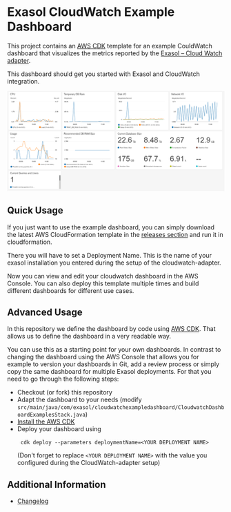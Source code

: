 # Exasol CloudWatch Example Dashboard

This project contains an [AWS CDK](https://aws.amazon.com/cdk/) template for an example CouldWatch dashboard that visualizes the metrics reported by the [Exasol – Cloud Watch adapter](https://github.com/exasol/cloudwatch-adapter).

This dashboard should get you started with Exasol and CloudWatch integration.

![Exasol CloudWatch dashboard example](doc/images/exasolCloudwatchDashboard.png)

## Quick Usage

If you just want to use the example dashboard, you can simply download the latest AWS CloudFormation template in the [releases section](https://github.com/exasol/cloudwatch-dashboard-examples/releases/) and run it in cloudformation.

There you will have to set a Deployment Name. This is the name of your exasol installation you entered during the setup of the cloudwatch-adapter.

Now you can view and edit your cloudwatch dashboard in the AWS Console. You can also deploy this template multiple times and build different dashboards for different use cases.

## Advanced Usage

In this repository we define the dashboard by code using [AWS CDK](https://aws.amazon.com/cdk/). That allows us to define the dashboard in a very readable way.

You can use this as a starting point for your own dashboards. In contrast to changing the dashboard using the AWS Console that allows you for example to version your dashboards in Git, add a review process or simply copy the same dashboard for multiple Exasol deployments. For that you need to go through the following steps:

* Checkout (or fork) this repository
* Adapt the dashboard to your needs (modify `src/main/java/com/exasol/cloudwatchexampledashboard/CloudwatchDashboardExamplesStack.java`)
* [Install the AWS CDK](https://docs.aws.amazon.com/cdk/latest/guide/getting_started.html#getting_started_install)
* Deploy your dashboard using
    ```shell
     cdk deploy --parameters deploymentName=<YOUR DEPLOYMENT NAME>
    ```
  (Don't forget to replace `<YOUR DEPLOYMENT NAME>` with the value you configured during the CloudWatch-adapter setup)

## Additional Information

* [Changelog](doc/changes/changelog.md)
